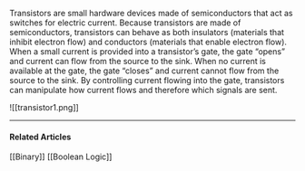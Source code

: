 Transistors are small hardware devices made of semiconductors that act as switches for electric current. Because transistors are made of semiconductors, transistors can behave as both insulators (materials that inhibit electron flow) and conductors (materials that enable electron flow). When a small current is provided into a transistor’s gate, the gate “opens” and current can flow from the source to the sink. When no current is available at the gate, the gate “closes” and current cannot flow from the source to the sink. By controlling current flowing into the gate, transistors can manipulate how current flows and therefore which signals are sent.

![[transistor1.png]]

---
#### Related Articles

[[Binary]]
[[Boolean Logic]]


